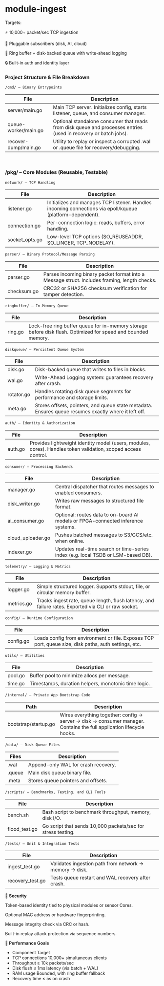 # module-ingest

Targets:

⚡ 10,000+ packet/sec TCP ingestion

🧠 Pluggable subscribers (disk, AI, cloud)

💽 Ring buffer + disk-backed queue with write-ahead logging

🔒 Built-in auth and identity layer

### Project Structure & File Breakdown

`/cmd/ – Binary Entrypoints`

| File	                  | Description                                                                                                     |
|------------------------|-----------------------------------------------------------------------------------------------------------------|
| server/main.go	 | Main TCP server. Initializes config, starts listener, queue, and consumer manager.                              |
| queue-worker/main.go	  | Optional standalone consumer that reads from disk queue and processes entries (used in recovery or batch jobs). |
| recover-dump/main.go	  | Utility to replay or inspect a corrupted .wal or .queue file for recovery/debugging.                            |

<br />

### /pkg/ – Core Modules (Reusable, Testable)
`network/ – TCP Handling`

| File            | 	Description                                                                                              |
|-----------------|-----------------------------------------------------------------------------------------------------------|
| listener.go	    | Initializes and manages TCP listener. Handles incoming connections via epoll/kqueue (platform-dependent). |
| connection.go	  | Per-connection logic: reads, buffers, error handling.                                                     |
| socket_opts.go	 | Low-level TCP options (SO_REUSEADDR, SO_LINGER, TCP_NODELAY).                                             |

`parser/ – Binary Protocol/Message Parsing`

| File         | 	Description                                                                                 |
|--------------|----------------------------------------------------------------------------------------------| 
| parser.go	   | Parses incoming binary packet format into a Message struct. Includes framing, length checks. |
| checksum.go	 | CRC32 or SHA256 checksum verification for tamper detection.                                  |

`ringbuffer/ – In-Memory Queue`

| File     | 	Description                                                                                                 |
|----------|--------------------------------------------------------------------------------------------------------------|
| ring.go	 | Lock-free ring buffer queue for in-memory storage before disk flush. Optimized for speed and bounded memory. |

`diskqueue/ – Persistent Queue System`

| File	       | Description                                                                                          |
|-------------|------------------------------------------------------------------------------------------------------|
| disk.go	    | Disk-backed queue that writes to files in blocks.                                                    |
| wal.go	     | Write-Ahead Logging system: guarantees recovery after crash.                                         |
| rotator.go	 | Handles rotating disk queue segments for performance and storage limits.                             |
| meta.go	    | Stores offsets, pointers, and queue state metadata. Ensures queue resumes exactly where it left off. |

`auth/ – Identity & Authorization`

| File    | 	Description                                                                                                   |
|---------|----------------------------------------------------------------------------------------------------------------|
| auth.go | 	Provides lightweight identity model (users, modules, cores). Handles token validation, scoped access control. |

`consumer/ – Processing Backends`

| File              | 	Description                                                                      |
|-------------------|-----------------------------------------------------------------------------------|
| manager.go	       | Central dispatcher that routes messages to enabled consumers.                     |
| disk_writer.go	   | Writes raw messages to structured file format.                                    |
| ai_consumer.go    | 	Optional: routes data to on-board AI models or FPGA-connected inference systems. |
| cloud_uploader.go | 	Pushes batched messages to S3/GCS/etc. when online.                              |
| indexer.go	       | Updates real-time search or time-series index (e.g. local TSDB or LSM-based DB).  |

`telemetry/ – Logging & Metrics`

| File	      | Description                                                                                          |
|------------|------------------------------------------------------------------------------------------------------|
| logger.go	 | Simple structured logger. Supports stdout, file, or circular memory buffer.                          |
| metrics.go | 	Tracks ingest rate, queue length, flush latency, and failure rates. Exported via CLI or raw socket. |

`config/ – Runtime Configuration`

| File      | 	Description                                                                                          |
|-----------|-------------------------------------------------------------------------------------------------------|
| config.go | 	Loads config from environment or file. Exposes TCP port, queue size, disk paths, auth settings, etc. |

`utils/ – Utilities`

| File    | 	Description                                         |
|---------|------------------------------------------------------|
| pool.go | 	Buffer pool to minimize allocs per message.         |
| time.go | 	Timestamps, duration helpers, monotonic time logic. |

`/internal/ – Private App Bootstrap Code`

| Path                  | 	Description                                                                                                         |
|-----------------------|----------------------------------------------------------------------------------------------------------------------|
| bootstrap/startup.go	 | Wires everything together: config → server → disk → consumer manager. Contains the full application lifecycle hooks. |

`/data/ – Disk Queue Files`

| Files |	Description |
|----------------|-------------------------------------------------------------|
| .wal |	Append-only WAL for crash recovery. |
| .queue	 | Main disk queue binary file. |
| .meta	| Stores queue pointers and offsets. |

`/scripts/ – Benchmarks, Testing, and CLI Tools`

| File           | Description                                                 |
|----------------|-------------------------------------------------------------|
| bench.sh	      | Bash script to benchmark throughput, memory, disk I/O.      |
| flood_test.go	 | Go script that sends 10,000 packets/sec for stress testing. |

`/tests/ – Unit & Integration Tests`

| File              | Description                                            |
|-------------------|--------------------------------------------------------|
| ingest_test.go	   | Validates ingestion path from network → memory → disk. |
| recovery_test.go	 | Tests queue restart and WAL recovery after crash.      |

**🔐 Security**

Token-based identity tied to physical modules or sensor Cores.

Optional MAC address or hardware fingerprinting.

Message integrity check via CRC or hash.

Built-in replay attack protection via sequence numbers.

**🚀 Performance Goals**
* Component	Target
* TCP connections	10,000+ simultaneous clients
* Throughput	≥ 10k packets/sec
* Disk flush	≤ 1ms latency (via batch + WAL)
* RAM usage	Bounded, with ring buffer fallback
* Recovery time	≤ 5s on crash
